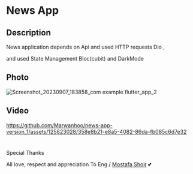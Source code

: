 # News App

## Description

News application depends on Api and used HTTP requests Dio , 

and used State Management Bloc(cubit) and DarkMode

## Photo
![Screenshot_20230907_183858_com example flutter_app_2](https://github.com/Marwanhoo/news-app-version_1/assets/125823028/2e57f899-a0d3-429f-bafa-3784b2ec39bd)

## Video
https://github.com/Marwanhoo/news-app-version_1/assets/125823028/358e8b21-e8a5-4082-86da-fb085c6d7e32

#
Special Thanks

All love, respect and appreciation To Eng / [Mostafa Shoir](https://www.linkedin.com/in/mostafa-shoir-265005124/) 💕
